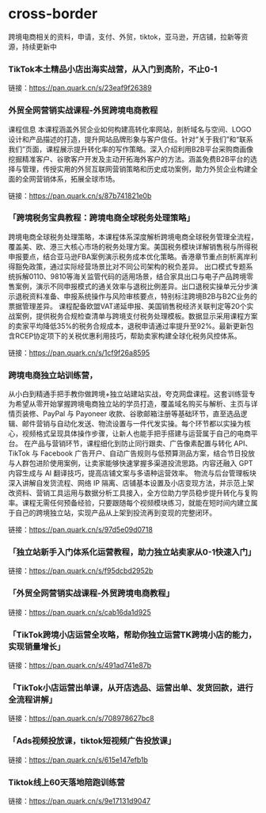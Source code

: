 # cross-border
跨境电商相关的资料，申请，支付、外贸，tiktok，亚马逊，开店铺，拉新等资源，持续更新中

### TikTok本土精品小店出海实战营，从入门到高阶，不止0-1
链接：https://pan.quark.cn/s/23eaf9f26389

### 外贸全网营销实战课程-外贸跨境电商教程
课程信息
本课程涵盖外贸企业如何构建高转化率网站，剖析域名与空间、LOGO设计和产品描述的打造，提升网站品牌形象与客户信任。针对“关于我们”和“联系我们”页面，课程展示提升转化率的写作策略。深入介绍利用B2B平台采购商画像挖掘精准客户、谷歌客户开发及主动开拓海外客户的方法。涵盖免费B2B平台的选择与管理，传授实用的外贸互联网营销策略和历史成功案例，助力外贸企业构建全面的全网营销体系，拓展全球市场。

链接：https://pan.quark.cn/s/87b741821e0b

### 「跨境税务宝典教程：跨境电商全球税务处理策略」

跨境电商全球税务处理策略，本课程体系深度解析跨境电商全球税务管理全流程，覆盖美、欧、港三大核心市场的税务处理方案。美国税务模块详解销售税与所得税申报要点，结合亚马逊FBA案例演示税务成本优化策略。香港章节重点剖析离岸利得豁免政策，通过实际经营场景比对不同公司架构的税负差异。
出口模式专题系统拆解0110、9810等海关监管代码的适用场景，结合家具出口与电子产品跨境零售案例，演示不同申报模式的通关效率与退税比例差异。出口退税实操单元分步演示退税资料准备、申报系统操作与风险审核要点，特别标注跨境B2B与B2C业务的票据管理差异。
课程配备欧盟VAT递延申报、美国销售税经济关联判定等20个实战案例，提供税务合规检查清单与跨境支付税务处理模板。数据显示采用课程方案的卖家平均降低35%的税务合规成本，退税申请通过率提升至92%。最新更新包含RCEP协定项下的关税优惠利用技巧，帮助卖家构建全球化税务风控体系。


链接：https://pan.quark.cn/s/1cf9f26a8595

### 跨境电商独立站训练营，

从小白到精通手把手教你做跨境+独立站建站实战，夸克网盘课程。这套训练营专为希望从零开始掌握跨境电商独立站的学员打造，覆盖域名购买与解析、主页与详情页装修、PayPal 与 Payoneer 收款、谷歌邮箱注册等基础环节，直至选品逻辑、邮件营销与自动化发送、物流设置与一件代发实操。每个环节都以实操为核心，视频格式呈现具体操作步骤，让新人也能手把手搭建与运营属于自己的电商平台。
在产品与营销环节，课程细化到防止同行跟卖、广告像素配置与转化 API、TikTok 与 Facebook 广告开户、自动广告规则与低预算测品方案，结合节日投放与人群包进阶使用案例，让卖家能够快速掌握多渠道投流思路。内容还融入 GPT 内容生成与 AI 翻译技巧，提高店铺文案与多语种运营效率。
物流与后台管理板块深入讲解自发货流程、网络 IP 隔离、店铺基本设置及小店变现方法，并示范上架改资料、营销工具运用与数据分析工具接入，全方位助力学员稳步提升转化与复购率。课程无需任何预备经验，只要跟随每个视频模块练习，就能在短时间内建立属于自己的跨境独立站，实现产品从上架到投流再到变现的完整闭环。


链接：https://pan.quark.cn/s/97d5e09d0718

### 「独立站新手入门体系化运营教程，助力独立站卖家从0-1快速入门」
链接：https://pan.quark.cn/s/f95dcbd2952b

### 「外贸全网营销实战课程-外贸跨境电商教程」
链接：https://pan.quark.cn/s/cab16da1d925

### 「TikTok跨境小店运营全攻略，帮助你独立运营TK跨境小店的能力，实现销量增长」
链接：https://pan.quark.cn/s/491ad741e87b

### 「TikTok小店运营出单课，从开店选品、运营出单、发货回款，进行全流程讲解」
链接：https://pan.quark.cn/s/708978627bc8

### 「Ads视频投放课，tiktok短视频广告投放课」
链接：https://pan.quark.cn/s/615e147efb1b

### Tiktok线上60天落地陪跑训练营
链接：https://pan.quark.cn/s/9e17131d9047

### 
